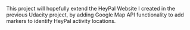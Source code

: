 This project will hopefully extend the HeyPal Website I created in the previous Udacity project, by adding Google Map API functionality to add markers to identify HeyPal activity locations.
